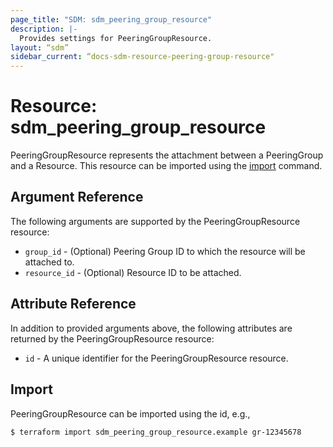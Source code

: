 ```yaml
---
page_title: "SDM: sdm_peering_group_resource"
description: |-
  Provides settings for PeeringGroupResource.
layout: “sdm”
sidebar_current: “docs-sdm-resource-peering-group-resource"
---
```

# Resource: sdm_peering_group_resource

PeeringGroupResource represents the attachment between a PeeringGroup and a Resource.
This resource can be imported using the [import](https://www.terraform.io/docs/cli/commands/import.html) command.
## Argument Reference
The following arguments are supported by the PeeringGroupResource resource:
* `group_id` - (Optional) Peering Group ID to which the resource will be attached to.
* `resource_id` - (Optional) Resource ID to be attached.
## Attribute Reference
In addition to provided arguments above, the following attributes are returned by the PeeringGroupResource resource:
* `id` - A unique identifier for the PeeringGroupResource resource.
## Import
PeeringGroupResource can be imported using the id, e.g.,

```
$ terraform import sdm_peering_group_resource.example gr-12345678
```
